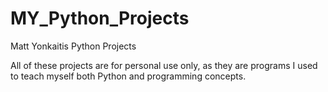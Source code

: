 # MY_Python_Projects
Matt Yonkaitis Python Projects


All of these projects are for personal use only, as they are programs I used to teach myself both Python and programming concepts.
